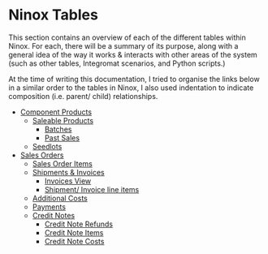 # Ninox Tables

This section contains an overview of each of the different tables within Ninox. For each, there will be a summary of its purpose, along with a general idea of the way it works & interacts with other areas of the system (such as other tables, Integromat scenarios, and Python scripts.)

At the time of writing this documentation, I tried to organise the links below in a similar order to the tables in Ninox, I also used indentation to indicate composition (i.e. parent/ child) relationships.

- [Component Products](componentProds.md)
  - [Saleable Products](saleableProds.md)
    - [Batches](batches.md)
    - [Past Sales](pastSales.md)
  - [Seedlots](seedlots.md)
- [Sales Orders](salesOrders.md)
  - [Sales Order Items](salesOrderItems.md)
  - [Shipments & Invoices](shipmentsAndInvoices.md)
    - [Invoices View](invoicesView.md)
    - [Shipment/ Invoice line items](shipmentInvoiceLines.md)
  - [Additional Costs](additionalCosts.md)
  - [Payments](payments.md)
  - [Credit Notes](creditNotes.md)
    - [Credit Note Refunds](creditNoteRefunds.md)
    - [Credit Note Items](creditNoteItems.md)
    - [Credit Note Costs](creditNoteCosts.md)

